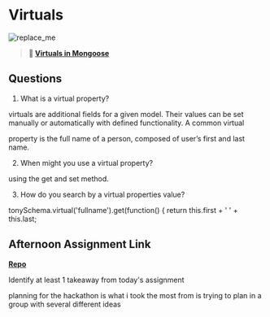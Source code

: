 # Virtuals

![replace_me](https://codeworks.blob.core.windows.net/public/assets/img/illustrations/placeholder.svg)

> **📖 [Virtuals in Mongoose](https://codeworksacademy.com/fs-student-guide/resources/wk5/04-Virtuals)**

## Questions

1. What is a virtual property?


virtuals are additional fields for a given model. Their values can be set manually or automatically with defined functionality. A common virtual 

property is the full name of a person, composed of user’s first and last name.



2. When might you use a virtual property? 

using the get and set method.

3. How do you search by a virtual properties value?

tonySchema.virtual('fullname').get(function() {
    return this.first + ' ' + this.last;

## Afternoon Assignment Link
<!-- NOTE planned for hackathon -->
**[Repo](https://github.com/tonyware2009/<ASSIGNMENT_REPO>)**

Identify at least 1 takeaway from today's assignment

planning for the hackathon is what i took the most from is trying to plan in a group with several different ideas